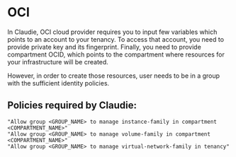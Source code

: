 # OCI

In Claudie, OCI cloud provider requires you to input few variables which points to an account to your tenancy. To access that account, you need to provide private key and its fingerprint. Finally, you need to provide compartment OCID, which points to the compartment where resources for your infrastructure will be created.

However, in order to create those resources, user needs to be in a group with the sufficient identity policies.

## Policies required by Claudie:
```
"Allow group <GROUP_NAME> to manage instance-family in compartment <COMPARTMENT_NAME>"
"Allow group <GROUP_NAME> to manage volume-family in compartment <COMPARTMENT_NAME>"
"Allow group <GROUP_NAME> to manage virtual-network-family in tenancy"
```